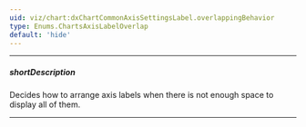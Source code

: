 ```yaml
---
uid: viz/chart:dxChartCommonAxisSettingsLabel.overlappingBehavior
type: Enums.ChartsAxisLabelOverlap
default: 'hide'
---
```

---
##### shortDescription
Decides how to arrange axis labels when there is not enough space to display all of them.

---
<!--
When axis labels overlap each other, you can specify the **overlappingBehavior** property to rearrange them. Depending on whether an axis is horizontal or vertical, this property accepts different values.

[note]Unless you set the [rotated](/api-reference/10%20UI%20Components/dxChart/1%20Configuration/rotated.md '/Documentation/ApiReference/UI_Components/dxChart/Configuration/#rotated') property to **true**, the argument axis is horizontal and the value axis is vertical.

You can specify the following values for both horizontal and vertical axes:

- **hide**      
Hides certain axis labels and leaves more space for the others.
- **none**      
Leaves axis labels overlapped.

The following values can be specified for horizontal axes only:

- **rotate**      
Rotates axis labels at the angle specified by the [rotationAngle](/api-reference/10%20UI%20Components/dxChart/1%20Configuration/commonAxisSettings/label/rotationAngle.md '/Documentation/ApiReference/UI_Components/dxChart/Configuration/argumentAxis/label/#rotationAngle') property.
- **stagger**      
Arranges axis labels in two rows in a staggered manner. Use the [staggeringSpacing](/api-reference/10%20UI%20Components/dxChart/1%20Configuration/commonAxisSettings/label/staggeringSpacing.md '/Documentation/ApiReference/UI_Components/dxChart/Configuration/argumentAxis/label/#staggeringSpacing') property to specify an empty space between rows.

#include common-demobutton with {
    url: "https://js.devexpress.com/Demos/WidgetsGallery/Demo/Charts/AxisLabelsOverlapping/"
}

#####See Also#####
- [Axis Labels](/concepts/05%20UI%20Components/Chart/20%20Axes/15%20Axis%20Labels.md '/Documentation/Guide/UI_Components/Chart/Axes/Axis_Labels/')
-->
